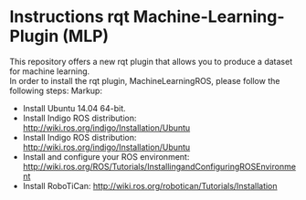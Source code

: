 # Instructions rqt Machine-Learning-Plugin (MLP) #
This repository offers a new rqt plugin that allows you to produce a dataset for machine learning. <br />
In order to install the rqt plugin, MachineLearningROS, please follow the following steps:
Markup: 
   * Install Ubuntu 14.04 64-bit.
   * Install Indigo ROS distribution:
     http://wiki.ros.org/indigo/Installation/Ubuntu
   * Install Indigo ROS distribution:
     http://wiki.ros.org/indigo/Installation/Ubuntu
   * Install and configure your ROS environment:
     http://wiki.ros.org/ROS/Tutorials/InstallingandConfiguringROSEnvironment
   * Install RoboTiCan:
     http://wiki.ros.org/robotican/Tutorials/Installation
